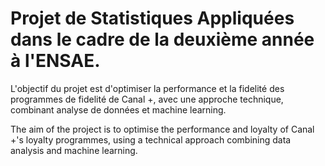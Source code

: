 # Projet de Statistiques Appliquées dans le cadre de la deuxième année à l'ENSAE.

L'objectif du projet est d'optimiser la performance et la fidelité des programmes de fidelité de Canal +, avec une approche technique, combinant analyse de données et machine learning.


The aim of the project is to optimise the performance and loyalty of Canal +'s loyalty programmes, using a technical approach combining data analysis and machine learning.
